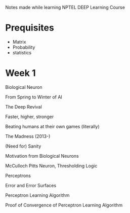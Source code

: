 Notes made while learning NPTEL DEEP Learning Course
# Prequisites
- Matrix
- Probability
- statistics

# Week 1
Biological Neuron

From Spring to Winter of AI

The Deep Revival

Faster, higher, stronger

Beating humans at their own games (literally)

The Madness (2013-)

(Need for) Sanity

Motivation from Biological Neurons

McCulloch Pitts Neuron, Thresholding Logic

Perceptrons

Error and Error Surfaces

Perceptron Learning Algorithm

Proof of Convergence of Perceptron Learning Algorithm
